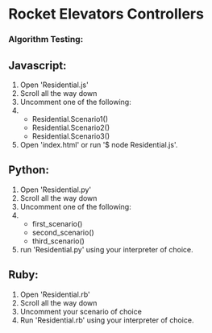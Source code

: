 # Rocket Elevators Controllers

### Algorithm Testing:

## Javascript:

1. Open 'Residential.js'
2. Scroll all the way down
3. Uncomment one of the following:
4. - Residential.Scenario1()
   - Residential.Scenario2()
   - Residential.Scenario3()
5. Open 'index.html' or run '\$ node Residential.js'.

## Python:

1. Open 'Residential.py'
2. Scroll all the way down
3. Uncomment one of the following:
4. - first_scenario()
   - second_scenario()
   - third_scenario()
5. run 'Residential.py' using your interpreter of choice.

## Ruby:

1. Open 'Residential.rb'
2. Scroll all the way down
3. Uncomment your scenario of choice
4. Run 'Residential.rb' using your interpreter of choice.
